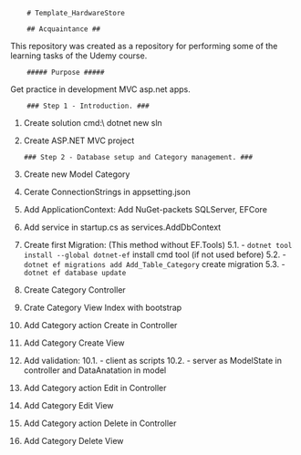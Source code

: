 		# Template_HardwareStore

		## Acquaintance ##
This repository was created as a repository for performing some of the learning tasks of the Udemy course.

		##### Purpose #####
Get practice in development MVC asp.net apps.

		### Step 1 - Introduction. ###
1.	Create solution cmd:\ dotnet new sln
2.	Create ASP.NET MVC project

		### Step 2 - Database setup and Category management. ###

1.	Create new Model Category
2.	Cerate ConnectionStrings in appsetting.json
3.	Add ApplicationContext: Add NuGet-packets SQLServer, EFCore
4.	Add service in startup.cs as services.AddDbContext
5.	Create first Migration: (This method without EF.Tools)
5.1.		- `dotnet tool install --global dotnet-ef` install cmd tool (if not used before)
5.2.		- `dotnet ef migrations add Add_Table_Category` create migration
5.3.		- `dotnet ef database update`
6.	Create Category Controller
7.	Crate Category View Index with bootstrap
8.	Add Category action Create in Controller
9.	Add Category Create View
10.	Add validation:
10.1.		- client as scripts
10.2. 		- server as ModelState in controller and DataAnatation in model
11.	Add Category action Edit in Controller
12.	Add Category Edit View
13.	Add Category action Delete in Controller
14.	Add Category Delete View
